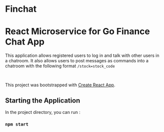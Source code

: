 # Finchat
# React Microservice for Go Finance Chat App

This application allows registered users to log in and talk with other users in a chatroom. It also allows users to post messages as commands into a chatroom with the following format `/stock=stock_code` 

<br />

This project was bootstrapped with [Create React App](https://github.com/facebook/create-react-app).

## Starting the Application

In the project directory, you can run :

### `npm start`